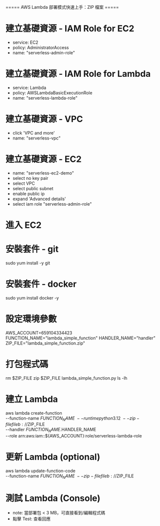 ===== AWS Lambda 部署模式快速上手：ZIP 檔案 ===== 

# 建立基礎資源 - IAM Role for EC2
- service: EC2 
- policy: AdministratorAccess
- name: "serverless-admin-role"

# 建立基礎資源 - IAM Role for Lambda
- service: Lambda
- policy: AWSLambdaBasicExecutionRole
- name: "serverless-lambda-role"

# 建立基礎資源 - VPC
- click 'VPC and more'
- name: "serverless-vpc"

# 建立基礎資源 - EC2
- name: "serverless-ec2-demo"
- select no key pair
- select VPC
 - select public subnet
 - enable public ip 
- expand 'Advanced details'
 - select iam role "serverless-admin-role"

# 進入 EC2 

# 安裝套件 - git
sudo yum install -y git 

# 安裝套件 - docker 
sudo yum install docker -y

# 設定環境參數
AWS_ACCOUNT=659104334423
FUNCTION_NAME="lambda_simple_function"
HANDLER_NAME="handler"
ZIP_FILE="lambda_simple_function.zip"

# 打包程式碼
rm $ZIP_FILE
zip $ZIP_FILE lambda_simple_function.py
ls -lh

# 建立 Lambda 
aws lambda create-function \
    --function-name $FUNCTION_NAME \
    --runtime python3.12 \
    --zip-file fileb://$ZIP_FILE \
    --handler $FUNCTION_NAME.$HANDLER_NAME \
    --role arn:aws:iam::${AWS_ACCOUNT}:role/serverless-lambda-role

# 更新 Lambda (optional)
aws lambda update-function-code \
    --function-name $FUNCTION_NAME \
    --zip-file fileb://$ZIP_FILE

# 測試 Lambda (Console)
 - note: 當部署包 < 3 MB，可直接看到/編輯程式碼
 - 點擊 Test: 查看回應 

